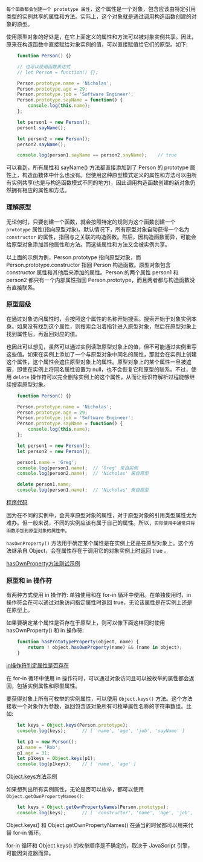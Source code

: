 
`每个函数都会创建一个 prototype 属性`，这个属性是一个对象，包含应该由特定引用类型的实例共享的属性和方法。实际上，这个对象就是通过调用构造函数创建的对象的原型。

使用原型对象的好处是，在它上面定义的属性和方法可以被对象实例共享。因此，原来在构造函数中直接赋给对象实例的值，可以直接赋值给它们的原型。如下:
```js
    function Person() {}

    // 也可以使用函数表达式
    // let Person = function() {};

    Person.prototype.name = 'Nicholas';
    Person.prototype.age = 29;
    Person.prototype.job = 'Software Engineer';
    Person.prototype.sayName = function() {
        console.log(this.name);
    };

    let person1 = new Person();
    person1.sayName();

    let person2 = new Person();
    person2.sayName();

    console.log(person1.sayName == person2.sayName);    // true
```
可以看到，所有属性和 sayName() 方法都直接添加到了 Person 的 prototype 属性上，构造函数体中什么也没有。但使用这种原型模式定义的属性和方法可以由所有实例共享(也是与构造函数模式不同的地方)，因此调用构造函数创建的新对象仍然拥有相应的属性和方法。

### 理解原型

无论何时，只要创建一个函数，就会按照特定的规则为这个函数创建一个 `prototype` 属性(指向原型对象)。默认情况下，所有原型对象自动获得一个名为 `constructor` 的属性，指回与之关联的构造函数。然后，因构造函数而异，可能会给原型对象添加其他属性和方法。而这些属性和方法又会被实例共享。

以上面的示例为例，Person.prototype 指向原型对象，而 Person.prototype.constructor 指回 Person 构造函数。原型对象包含 constructor 属性和其他后来添加的属性。Person 的两个属性 person1 和 person2 都只有一个内部属性指回 Person.prototype，而且两者都与构造函数没有直接联系。

### 原型层级

在通过对象访问属性时，会按照这个属性的名称开始搜索。搜索开始于对象实例本身。如果没有找到这个属性，则搜索会沿着指针进入原型对象，然后在原型对象上找到属性后，再返回对应的值。

也因此可以想见，虽然可以通过实例读取原型对象上的值，但不可能通过实例重写这些值。如果在实例上添加了一个与原型对象中同名的属性，那就会在实例上创建这个属性，这个属性会遮住原型对象上的属性。原型对象上的某个属性一旦被遮蔽，即使在实例上将同名属性设置为 null，也不会恢复它和原型的联系。不过，使用 `delete` 操作符可以完全删除实例上的这个属性，从而让标识符解析过程能够继续搜索原型对象。
```js
    function Person() {}

    Person.prototype.name = 'Nicholas';
    Person.prototype.age = 29;
    Person.prototype.job = 'Software Engineer';
    Person.prototype.sayName = function() {
        console.log(this.name);
    };

    let person1 = new Person();
    let person2 = new Person();

    person1.name = 'Greg';
    console.log(person1.name);  // 'Greg' 来自实例
    console.log(person2.name);  // 'Nicholas' 来自原型

    delete person1.name;
    console.log(person1.name);  // 'Nicholas' 来自原型
```
[程序代码](t/05_prototype_shadow.js)

因为在不同的实例中，会共享原型对象的属性，对于原型对象的引用类型属性尤为难办。但一般来说，不同的实例应该有属于自己的属性。所以，`实际使用中通常只将函数添加到原型对象的属性中`。


`hasOwnProperty()` 方法用于确定某个属性是在实例上还是在原型对象上。这个方法继承自 Object，会在属性存在于调用它的对象实例上时返回 true 。

[hasOwnProperty方法测试示例](t/05_hasOwnProperty.js)

### 原型和 in 操作符

有两种方式使用 in 操作符: 单独使用和在 for-in 循环中使用。在单独使用时，in 操作符会在可以通过对象访问指定属性时返回 true，无论该属性是在实例上还是在原型上。

如果要确定某个属性是否存在于原型上，则可以像下面这样同时使用 hasOwnProperty() 和 in 操作符:
```js
    function hasPrototypeProperty(object, name) {
        return ! object.hasOwnProperty(name) && (name in object);
    }
```

[in操作符判定属性是否存在](t/05_in.js)

在 for-in 循环中使用 in 操作符时，可以通过对象访问且可以被枚举的属性都会返回，包括实例属性和原型属性。

要获得对象上所有可枚举的实例属性，可以使用 `Object.keys()` 方法。这个方法接收一个对象作为参数，返回包含该对象所有可枚举属性名称的字符串数组。比如:
```js
    let keys = Object.keys(Person.prototype);
    console.log(keys);      // [ 'name', 'age', 'job', 'sayName' ]

    let p1 = new Person();
    p1.name = 'Rob';
    p1.age = 31;
    let p1keys = Object.keys(p1);
    console.log(p1keys);    // [ 'name', 'age' ]
```
[Object.keys方法示例](t/05_object_keys.js)

如果想列出所有实例属性，无论是否可以枚举，都可以使用 `Object.getOwnPropertyNames()`:
```js
    let keys = Object.getOwnPropertyNames(Person.prototype);
    console.log(keys);      // [ 'constructor', 'name', 'age', 'job', 'sayName' ]
```
Object.keys() 和 Object.getOwnPropertyNames() 在适当的时候都可以用来代替 for-in 循环。

for-in 循环和 Object.keys() 的枚举顺序是不确定的，取决于 JavaScript 引擎，可能因浏览器而异。
